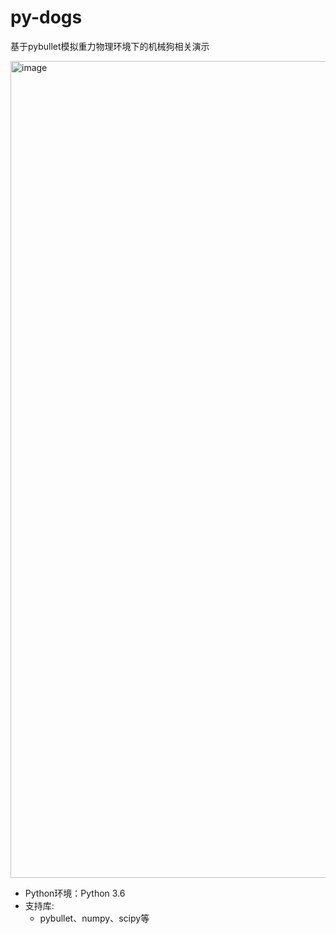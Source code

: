 # py-dogs

基于pybullet模拟重力物理环境下的机械狗相关演示

<img width="1307" alt="image" src="https://github.com/isLinXu/py-dogs/assets/59380685/4df25820-798c-47b4-9681-55dc6bcf8148">

- Python环境：Python 3.6
- 支持库:
  - pybullet、numpy、scipy等

